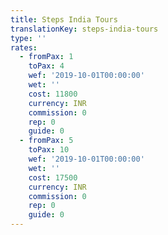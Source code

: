 ```yaml
---
title: Steps India Tours
translationKey: steps-india-tours
type: ''
rates:
  - fromPax: 1
    toPax: 4
    wef: '2019-10-01T00:00:00'
    wet: ''
    cost: 11800
    currency: INR
    commission: 0
    rep: 0
    guide: 0
  - fromPax: 5
    toPax: 10
    wef: '2019-10-01T00:00:00'
    wet: ''
    cost: 17500
    currency: INR
    commission: 0
    rep: 0
    guide: 0
---
```







